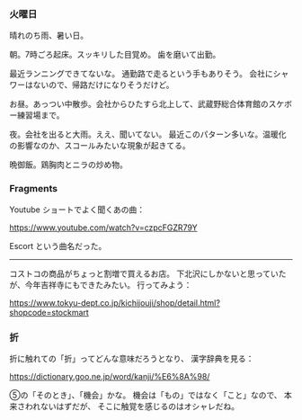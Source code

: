 ### 火曜日

晴れのち雨、暑い日。

朝。7時ごろ起床。スッキリした目覚め。
歯を磨いて出勤。

最近ランニングできてないな。
通勤路で走るという手もありそう。
会社にシャワーはないので、帰路だけになりそうだけど。

お昼。あっつい中散歩。会社からひたすら北上して、武蔵野総合体育館のスケボー練習場まで。

夜。会社を出ると大雨。ええ、聞いてない。
最近このパターン多いな。温暖化の影響なのか、スコールみたいな現象が起きてる。

晩御飯。鶏胸肉とニラの炒め物。

### Fragments

Youtube ショートでよく聞くあの曲：

https://www.youtube.com/watch?v=czpcFGZR79Y

Escort という曲名だった。

---

コストコの商品がちょっと割増で買えるお店。
下北沢にしかないと思っていたが、今年吉祥寺にもできたみたい。
行ってみよう：

https://www.tokyu-dept.co.jp/kichijouji/shop/detail.html?shopcode=stockmart

### 折

折に触れての「折」ってどんな意味だろうとなり、
漢字辞典を見る：

https://dictionary.goo.ne.jp/word/kanji/%E6%8A%98/

⑤の「そのとき」、「機会」かな。
機会は「もの」ではなく「こと」なので、
本来さわれないはずだが、
そこに触覚を感じるのはオシャレだね。